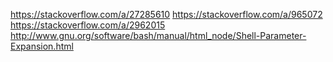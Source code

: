 https://stackoverflow.com/a/27285610
https://stackoverflow.com/a/965072
https://stackoverflow.com/a/2962015
http://www.gnu.org/software/bash/manual/html_node/Shell-Parameter-Expansion.html
